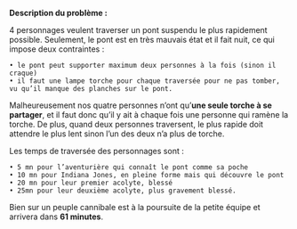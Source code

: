 **Description du problème :**

4 personnages veulent traverser un pont suspendu le plus rapidement
possible. Seulement, le pont est en très mauvais état et
il fait nuit, ce qui impose deux contraintes :

```
• le pont peut supporter maximum deux personnes à la fois (sinon il craque)
• il faut une lampe torche pour chaque traversée pour ne pas tomber, vu qu’il manque des planches sur le pont.
```


Malheureusement nos quatre personnes n’ont qu’**une seule torche à se partager**, et il faut donc qu’il y ait à chaque fois une personne qui ramène la torche. De plus, quand deux personnes traversent, le plus rapide doit attendre le plus lent sinon l’un des deux n’a plus de torche.

Les temps de traversée des personnages sont :

```
• 5 mn pour l’aventurière qui connaît le pont comme sa poche
• 10 mn pour Indiana Jones, en pleine forme mais qui découvre le pont
• 20 mn pour leur premier acolyte, blessé
• 25mn pour leur deuxième acolyte, plus gravement blessé.
```

Bien sur un peuple cannibale est à la poursuite de la petite équipe et arrivera dans **61 minutes**.
